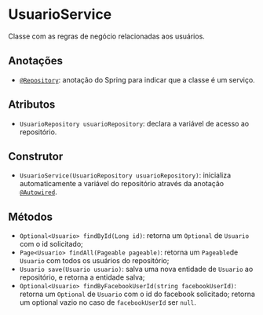 # UsuarioService
Classe com as regras de negócio relacionadas aos usuários.

## Anotações
* [`@Repository`](https://docs.spring.io/spring-framework/docs/current/javadoc-api/org/springframework/stereotype/Service.html): anotação do Spring para indicar que a classe é um serviço.

## Atributos
* `UsuarioRepository usuarioRepository`: declara a variável de acesso ao repositório.

## Construtor
* `UsuarioService(UsuarioRepository usuarioRepository)`: inicializa automaticamente a variável do repositório através da anotação  [`@Autowired`](https://docs.spring.io/spring-framework/docs/current/javadoc-api/org/springframework/beans/factory/annotation/Autowired.html).

## Métodos
* `Optional<Usuario> findById(Long id)`: retorna um `Optional` de `Usuario` com o id solicitado;
* `Page<Usuario> findAll(Pageable pageable)`: retorna um `Pageable`de `Usuario` com todos os usuários do repositório;
* `Usuario save(Usuario usuario)`: salva uma nova entidade de `Usuario` ao repositório, e retorna a entidade salva;
* `Optional<Usuario> findByFacebookUserId(string facebookUserId)`: retorna um `Optional` de `Usuario` com o id do facebook solicitado; retorna um optional vazio no caso de `facebookUserId` ser `null`.